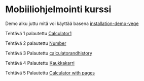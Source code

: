 # Mobiiliohjelmointi kurssi
Demo alku juttu mitä voi käyttää basena [installation-demo-veqe](/installation-demo-veqe/App.js)

Tehtävä 1 palautettu [Calculator1](/Calculator1/App.js)

Tehtävä 2 palautettu [Number](/Number/App.js)

Tehtävä 3 Palautettu [calculatorandhistory](/calculatorandhistory/App.js)

Tehtävä 4 Palautettu [Kaukkakarri](/Kaukkakarri/App.js)

Tehtävä 5 Palautettu [Calculator with pages](/Calculator/App.js)
